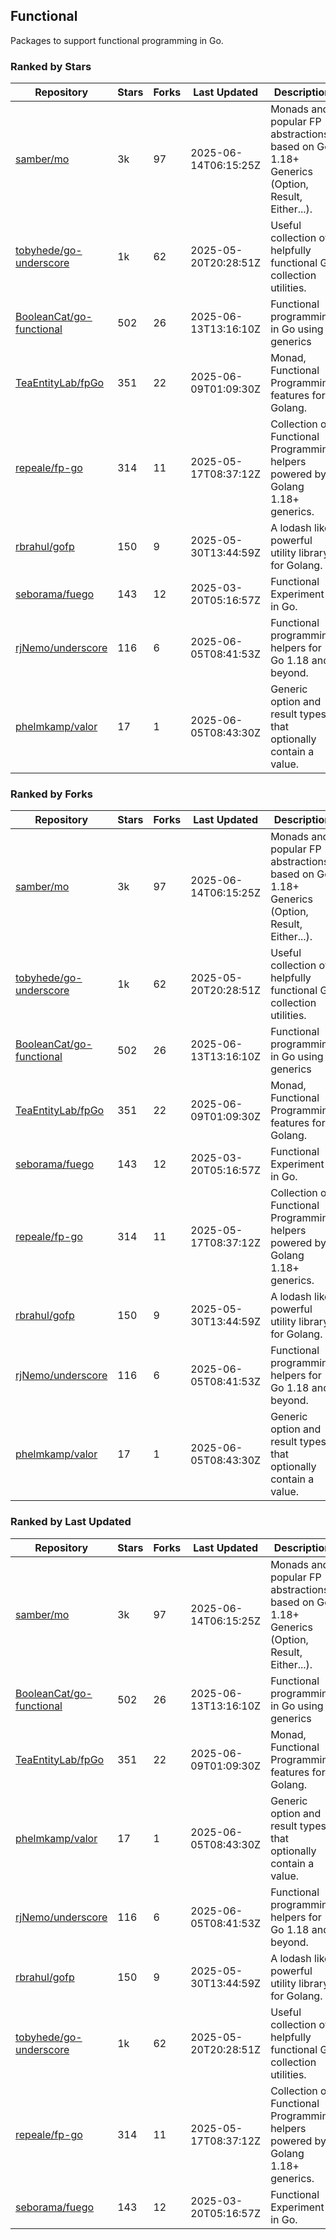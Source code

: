 ## Functional

Packages to support functional programming in Go.

### Ranked by Stars

| Repository | Stars | Forks | Last Updated | Description | 
|------------|-------|-------|--------------|-------------|
| [samber/mo](https://github.com/samber/mo) | 3k | 97 | 2025-06-14T06:15:25Z |  Monads and popular FP abstractions, based on Go 1.18+ Generics (Option, Result, Either...). |
| [tobyhede/go-underscore](https://github.com/tobyhede/go-underscore) | 1k | 62 | 2025-05-20T20:28:51Z |  Useful collection of helpfully functional Go collection utilities. |
| [BooleanCat/go-functional](https://github.com/BooleanCat/go-functional) | 502 | 26 | 2025-06-13T13:16:10Z |  Functional programming in Go using generics |
| [TeaEntityLab/fpGo](https://github.com/TeaEntityLab/fpGo) | 351 | 22 | 2025-06-09T01:09:30Z |  Monad, Functional Programming features for Golang. |
| [repeale/fp-go](https://github.com/repeale/fp-go) | 314 | 11 | 2025-05-17T08:37:12Z |  Collection of Functional Programming helpers powered by Golang 1.18+ generics. |
| [rbrahul/gofp](https://github.com/rbrahul/gofp) | 150 | 9 | 2025-05-30T13:44:59Z |  A lodash like powerful utility library for Golang. |
| [seborama/fuego](https://github.com/seborama/fuego) | 143 | 12 | 2025-03-20T05:16:57Z |  Functional Experiment in Go. |
| [rjNemo/underscore](https://github.com/rjNemo/underscore) | 116 | 6 | 2025-06-05T08:41:53Z |  Functional programming helpers for Go 1.18 and beyond. |
| [phelmkamp/valor](https://github.com/phelmkamp/valor) | 17 | 1 | 2025-06-05T08:43:30Z |  Generic option and result types that optionally contain a value. |

### Ranked by Forks

| Repository | Stars | Forks | Last Updated | Description | 
|------------|-------|-------|--------------|-------------|
| [samber/mo](https://github.com/samber/mo) | 3k | 97 | 2025-06-14T06:15:25Z |  Monads and popular FP abstractions, based on Go 1.18+ Generics (Option, Result, Either...). |
| [tobyhede/go-underscore](https://github.com/tobyhede/go-underscore) | 1k | 62 | 2025-05-20T20:28:51Z |  Useful collection of helpfully functional Go collection utilities. |
| [BooleanCat/go-functional](https://github.com/BooleanCat/go-functional) | 502 | 26 | 2025-06-13T13:16:10Z |  Functional programming in Go using generics |
| [TeaEntityLab/fpGo](https://github.com/TeaEntityLab/fpGo) | 351 | 22 | 2025-06-09T01:09:30Z |  Monad, Functional Programming features for Golang. |
| [seborama/fuego](https://github.com/seborama/fuego) | 143 | 12 | 2025-03-20T05:16:57Z |  Functional Experiment in Go. |
| [repeale/fp-go](https://github.com/repeale/fp-go) | 314 | 11 | 2025-05-17T08:37:12Z |  Collection of Functional Programming helpers powered by Golang 1.18+ generics. |
| [rbrahul/gofp](https://github.com/rbrahul/gofp) | 150 | 9 | 2025-05-30T13:44:59Z |  A lodash like powerful utility library for Golang. |
| [rjNemo/underscore](https://github.com/rjNemo/underscore) | 116 | 6 | 2025-06-05T08:41:53Z |  Functional programming helpers for Go 1.18 and beyond. |
| [phelmkamp/valor](https://github.com/phelmkamp/valor) | 17 | 1 | 2025-06-05T08:43:30Z |  Generic option and result types that optionally contain a value. |

### Ranked by Last Updated

| Repository | Stars | Forks | Last Updated | Description | 
|------------|-------|-------|--------------|-------------|
| [samber/mo](https://github.com/samber/mo) | 3k | 97 | 2025-06-14T06:15:25Z |  Monads and popular FP abstractions, based on Go 1.18+ Generics (Option, Result, Either...). |
| [BooleanCat/go-functional](https://github.com/BooleanCat/go-functional) | 502 | 26 | 2025-06-13T13:16:10Z |  Functional programming in Go using generics |
| [TeaEntityLab/fpGo](https://github.com/TeaEntityLab/fpGo) | 351 | 22 | 2025-06-09T01:09:30Z |  Monad, Functional Programming features for Golang. |
| [phelmkamp/valor](https://github.com/phelmkamp/valor) | 17 | 1 | 2025-06-05T08:43:30Z |  Generic option and result types that optionally contain a value. |
| [rjNemo/underscore](https://github.com/rjNemo/underscore) | 116 | 6 | 2025-06-05T08:41:53Z |  Functional programming helpers for Go 1.18 and beyond. |
| [rbrahul/gofp](https://github.com/rbrahul/gofp) | 150 | 9 | 2025-05-30T13:44:59Z |  A lodash like powerful utility library for Golang. |
| [tobyhede/go-underscore](https://github.com/tobyhede/go-underscore) | 1k | 62 | 2025-05-20T20:28:51Z |  Useful collection of helpfully functional Go collection utilities. |
| [repeale/fp-go](https://github.com/repeale/fp-go) | 314 | 11 | 2025-05-17T08:37:12Z |  Collection of Functional Programming helpers powered by Golang 1.18+ generics. |
| [seborama/fuego](https://github.com/seborama/fuego) | 143 | 12 | 2025-03-20T05:16:57Z |  Functional Experiment in Go. |

